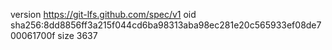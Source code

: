 version https://git-lfs.github.com/spec/v1
oid sha256:8dd8856ff3a215f044cd6ba98313aba98ec281e20c565933ef08de700061700f
size 3637

